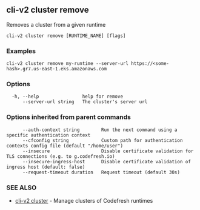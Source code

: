 ## cli-v2 cluster remove

Removes a cluster from a given runtime

```
cli-v2 cluster remove [RUNTIME_NAME] [flags]
```

### Examples

```
cli-v2 cluster remove my-runtime --server-url https://<some-hash>.gr7.us-east-1.eks.amazonaws.com
```

### Options

```
  -h, --help                help for remove
      --server-url string   The cluster's server url
```

### Options inherited from parent commands

```
      --auth-context string        Run the next command using a specific authentication context
      --cfconfig string            Custom path for authentication contexts config file (default "/home/user")
      --insecure                   Disable certificate validation for TLS connections (e.g. to g.codefresh.io)
      --insecure-ingress-host      Disable certificate validation of ingress host (default: false)
      --request-timeout duration   Request timeout (default 30s)
```

### SEE ALSO

* [cli-v2 cluster](cli-v2_cluster.md)	 - Manage clusters of Codefresh runtimes

